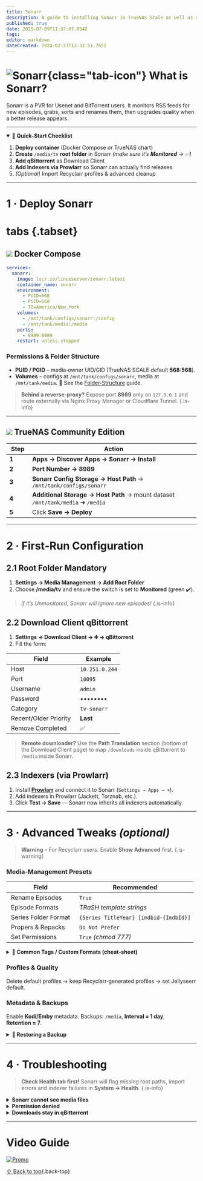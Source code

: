```yaml
---
title: Sonarr
description: A guide to installing Sonarr in TrueNAS Scale as well as docker via compose
published: true
date: 2025-07-09T11:37:07.854Z
tags: 
editor: markdown
dateCreated: 2024-02-23T13:32:51.765Z
---
```


# ![Sonarr](/sonarr.png){class="tab-icon"} What is Sonarr?

Sonarr is a PVR for Usenet and BitTorrent users. It monitors RSS feeds for new episodes, grabs, sorts and renames them, then upgrades quality when a better release appears.

---

<details class="quickstart" open>
<summary><strong>🚀 Quick‑Start Checklist</strong></summary>

1. **Deploy container** (Docker Compose *or* TrueNAS chart)
2. **Create** `/media/tv` **root folder** in Sonarr *(make sure it’s **Monitored** → ✅)*
3. **Add qBittorrent** as Download Client
4. **Add Indexers via Prowlarr** so Sonarr can actually find releases
5. *(Optional)* Import Recyclarr profiles & advanced cleanup

</details>

---

# 1 · Deploy Sonarr

# tabs {.tabset}

## <img src="/docker.png" class="tab-icon"> Docker Compose

```yaml
services:
  sonarr:
    image: lscr.io/linuxserver/sonarr:latest
    container_name: sonarr
    environment:
      - PUID=568
      - PGID=568
      - TZ=America/New_York
    volumes:
      - /mnt/tank/configs/sonarr:/config
      - /mnt/tank/media:/media
    ports:
      - 8989:8989
    restart: unless-stopped
```

### Permissions & Folder Structure

* **PUID / PGID** – media‑owner UID/GID (TrueNAS SCALE default **568:568**).
* **Volumes** – configs at `/mnt/tank/configs/sonarr`, media at `/mnt/tank/media`.
  📌 See the [Folder‑Structure](/Folder-Structure) guide.

> **Behind a reverse‑proxy?** Expose port **8989** only on `127.0.0.1` and route externally via Nginx Proxy Manager or Cloudflare Tunnel.
{.is-info}


---

## <img src="/truenas.png" class="tab-icon"> TrueNAS Community Edition

|  Step  |  Action                                                                         |
| ------ | ------------------------------------------------------------------------------- |
| **1**  | **Apps → Discover Apps → Sonarr → Install**                                     |
| **2**  | **Port Number → 8989**                                                          |
| **3**  | **Sonarr Config Storage → Host Path** → `/mnt/tank/configs/sonarr`              |
| **4**  | **Additional Storage → Host Path** → mount dataset `/mnt/tank/media` ➜ `/media` |
| **5**  | Click **Save → Deploy**                                                         |

---

# 2 · First‑Run Configuration

## 2.1 Root Folder  <span class="chip">Mandatory</span>

1. **Settings → Media Management → Add Root Folder**
2. Choose **/media/tv** and ensure the switch is set to **Monitored** (green ✔️).

> *If it’s Unmonitored, Sonarr will ignore new episodes!* {.is-info}

## 2.2 Download Client  <span class="chip">qBittorrent</span>

1. **Settings → Download Client → ➕ → qBittorrent**
2. Fill the form:

|  Field                  |  Example        |
| ----------------------- | --------------- |
|  Host                   |  `10.251.0.244` |
|  Port                   |  `10095`        |
|  Username               |  `admin`        |
|  Password               |  ••••••••       |
|  Category               |  `tv-sonarr`    |
|  Recent/Older Priority  |  **Last**       |
|  Remove Completed       |  ✅              |

> **Remote downloader?** Use the **Path Translation** section (bottom of the Download Client page) to map `/downloads` inside qBittorrent to `/media` inside Sonarr.

## 2.3 Indexers (via Prowlarr)

1. Install **[Prowlarr](/Prowlarr)** and connect it to Sonarr (`Settings → Apps → +`).
2. Add indexers in Prowlarr (Jackett, Torznab, etc.).
3. Click **Test → Save** — Sonarr now inherits all indexers automatically.

---

# 3 · Advanced Tweaks *(optional)*

> **Warning** – For Recyclarr users. Enable **Show Advanced** first. {.is-warning}

### Media‑Management Presets

|  Field                 |  Recommended                            |
| ---------------------- | --------------------------------------- |
|  Rename Episodes       |  `True`                                 |
|  Episode Formats       |  *TRaSH template strings*               |
|  Series Folder Format  |  `{Series TitleYear} [imdbid-{ImdbId}]` |
|  Propers & Repacks     |  `Do Not Prefer`                        |
|  Set Permissions       |  `True` *(chmod 777)*                   |

<details><summary><strong>📑 Common Tags / Custom Formats (cheat‑sheet)</strong></summary>

|  Tag          |  Purpose                    |
| ------------- | --------------------------- |
|  x265 / HEVC  |  Prefer modern video codec  |
|  HDR10 / DV   |  Force HDR releases         |
|  Atmos        |  Require Dolby Atmos audio  |
|  Anime        |  Anime‑specific profiles    |

Copy these into **Settings → Profiles → Custom Formats**.

</details>

### Profiles & Quality

Delete default profiles → keep Recyclarr‑generated profiles → set Jellyseerr default.

### Metadata & Backups

Enable **Kodi/Emby** metadata.
Backups: `/media`, **Interval = 1 day**, **Retention = 7**.

<details><summary><strong>🔄 Restoring&nbsp;a&nbsp;Backup</strong></summary>

| Step  | Action                                                                                           |
| ----- | ------------------------------------------------------------------------------------------------ |
| **1** | Stop the Sonarr container / chart                                                                |
| **2** | Copy the latest `*.zip` from `/media/Backups` to your config folder (`/mnt/tank/configs/sonarr`) |
| **3** | In Sonarr: **System → Backup → Restore** → choose the file you just copied                       |
| **4** | Restart Sonarr when prompted and verify your settings/series are back                            |

</details>

---

# 4 · Troubleshooting

> **Check Health tab first!** Sonarr will flag missing root paths, import errors and indexer failures in **System → Health**. {.is-info}

<details><summary><strong>Sonarr cannot see media files</strong></summary>

```bash
ls -lah /mnt/tank/media/tv
chown -R 568:568 /mnt/tank/media/tv
```

</details>

<details><summary><strong>Permission denied</strong></summary>

```bash
chmod -R 770 /mnt/tank/media/tv
```

</details>

<details><summary><strong>Downloads stay in qBittorrent</strong></summary>

* Verify **Download Client Path Mapping** matches container paths.
* Confirm Sonarr can access the completed-downloads directory.

</details>

---

# Video Guide

[![Promo](/2025-03-24-advanced-media-management-with-s-promo-card.png)](https://www.patreon.com/posts/advanced-media-124639393)

[⇧ Back to top](#what-is-sonarr){.back-top}
